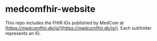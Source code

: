 # medcomfhir-website
This repo includes the FHIR IGs published by MedCom at [https://medcomfhir.dk/ig/](https://medcomfhir.dk/ig/). Each subfolder represents an IG. 
